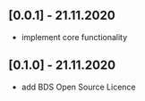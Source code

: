 ## [0.0.1] - 21.11.2020
- implement core functionality

## [0.1.0] - 21.11.2020
- add BDS Open Source Licence

